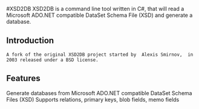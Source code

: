 #XSD2DB
XSD2DB is a command line tool written in C#, that will read a Microsoft ADO.NET compatible DataSet Schema File (XSD) and generate a database.

## Introduction

	A fork of the original XSD2DB project started by  Alexis Smirnov,  in 2003 released under a BSD license.

## Features

Generate databases from Microsoft ADO.NET compatible DataSet Schema Files (XSD)
Supports relations, primary keys, blob fields, memo fields